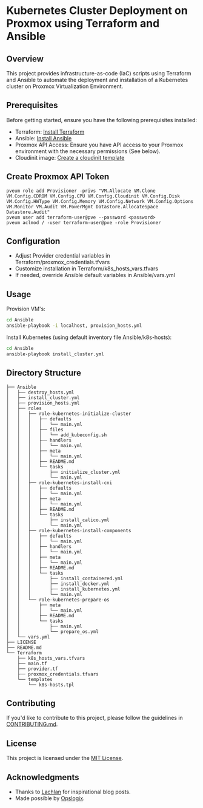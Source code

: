 # Kubernetes Cluster Deployment on Proxmox using Terraform and Ansible

## Overview

This project provides infrastructure-as-code (IaC) scripts using Terraform and Ansible to automate the deployment and installation of a Kubernetes cluster on Proxmox Virtualization Environment.

## Prerequisites

Before getting started, ensure you have the following prerequisites installed:

- Terraform: [Install Terraform](https://learn.hashicorp.com/tutorials/terraform/install-cli)
- Ansible: [Install Ansible](https://docs.ansible.com/ansible/latest/installation_guide/intro_installation.html)
- Proxmox API Access: Ensure you have API access to your Proxmox environment with the necessary permissions (See below).
- Cloudinit image: [Create a cloudinit template](https://pve.proxmox.com/wiki/Cloud-Init_Support)

## Create Proxmox API Token

```plaintext
pveum role add Provisioner -privs "VM.Allocate VM.Clone VM.Config.CDROM VM.Config.CPU VM.Config.Cloudinit VM.Config.Disk VM.Config.HWType VM.Config.Memory VM.Config.Network VM.Config.Options VM.Monitor VM.Audit VM.PowerMgmt Datastore.AllocateSpace Datastore.Audit"
pveum user add terraform-user@pve --password <password>
pveum aclmod / -user terraform-user@pve -role Provisioner
```

## Configuration

- Adjust Provider credential variables in Terraform/proxmox_credentials.tfvars
- Customize installation in Terraform/k8s_hosts_vars.tfvars
- If needed, override Ansible default variables in Ansible/vars.yml

## Usage

Provision VM's:
```bash
cd Ansible
ansible-playbook -i localhost, provision_hosts.yml
```

Install Kubernetes (using default inventory file Ansible/k8s-hosts):
```bash
cd Ansible
ansible-playbook install_cluster.yml
```

## Directory Structure

```plaintext
├── Ansible
│   ├── destroy_hosts.yml
│   ├── install_cluster.yml
│   ├── provision_hosts.yml
│   ├── roles
│   │   ├── role-kubernetes-initialize-cluster
│   │   │   ├── defaults
│   │   │   │   └── main.yml
│   │   │   ├── files
│   │   │   │   └── add_kubeconfig.sh
│   │   │   ├── handlers
│   │   │   │   └── main.yml
│   │   │   ├── meta
│   │   │   │   └── main.yml
│   │   │   ├── README.md
│   │   │   └── tasks
│   │   │       ├── initialize_cluster.yml
│   │   │       └── main.yml
│   │   ├── role-kubernetes-install-cni
│   │   │   ├── defaults
│   │   │   │   └── main.yml
│   │   │   ├── meta
│   │   │   │   └── main.yml
│   │   │   ├── README.md
│   │   │   └── tasks
│   │   │       ├── install_calico.yml
│   │   │       └── main.yml
│   │   ├── role-kubernetes-install-components
│   │   │   ├── defaults
│   │   │   │   └── main.yml
│   │   │   ├── handlers
│   │   │   │   └── main.yml
│   │   │   ├── meta
│   │   │   │   └── main.yml
│   │   │   ├── README.md
│   │   │   └── tasks
│   │   │       ├── install_containered.yml
│   │   │       ├── install_docker.yml
│   │   │       ├── install_kubernetes.yml
│   │   │       └── main.yml
│   │   └── role-kubernetes-prepare-os
│   │       ├── meta
│   │       │   └── main.yml
│   │       ├── README.md
│   │       └── tasks
│   │           ├── main.yml
│   │           └── prepare_os.yml
│   └── vars.yml
├── LICENSE
├── README.md
└── Terraform
    ├── k8s_hosts_vars.tfvars
    ├── main.tf
    ├── provider.tf
    ├── proxmox_credentials.tfvars
    └── templates
        └── k8s-hosts.tpl
```

## Contributing

If you'd like to contribute to this project, please follow the guidelines in [CONTRIBUTING.md](CONTRIBUTING.md).

## License

This project is licensed under the [MIT License](LICENSE).

## Acknowledgments

- Thanks to [Lachlan](https://lachlanlife.net) for inspirational blog posts.
- Made possible by [Opslogix](https://www.opslogix.com/).
